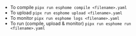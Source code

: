 - To compile `pipx run esphome compile <filename>.yaml`
- To upload `pipx run esphome upload <filename>.yaml`
- To monitor `pipx run esphome logs <filename>.yaml`
- To run (compile, upload & monitor) `pipx run esphome run <filename>.yaml`
